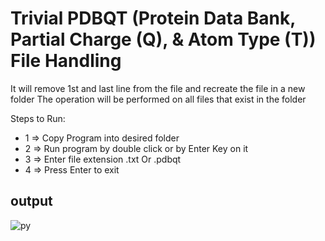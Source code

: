 # Trivial PDBQT (Protein Data Bank, Partial Charge (Q), & Atom Type (T)) File Handling 
It will remove 1st and last line from the file and recreate the file in a new folder 
The operation will be performed on all files that exist in the folder 

Steps to Run: 
- 1 => Copy Program into desired folder 
- 2 => Run program by double click or by Enter Key on it
- 3 => Enter file extension .txt Or .pdbqt
- 4 => Press Enter to exit 


## output
![py](https://user-images.githubusercontent.com/55089869/129306925-a05061ea-5ec8-47d2-a25a-b5bc9590bd2b.JPG)
